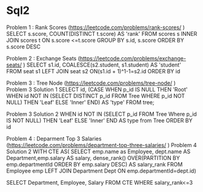 # Sql2

Problem 1 : Rank Scores		(https://leetcode.com/problems/rank-scores/ )
SELECT 
s.score, COUNT(DISTINCT t.score) AS 'rank' 
FROM scores s INNER JOIN scores t ON s.score <=t.score 
GROUP BY s.id, s.score 
ORDER BY s.score DESC 

Problem 2 : Exchange Seats	(https://leetcode.com/problems/exchange-seats/ )
SELECT s1.id, COALESCE(s2.student, s1.student) AS 'student' 
FROM seat s1 LEFT JOIN seat s2 ON(s1.id + 1)^1-1=s2.id 
ORDER BY id

Problem 3 : Tree Node		(https://leetcode.com/problems/tree-node/ )
Problem 3 Solution 1
SELECT id,
(CASE WHEN p_id IS NULL THEN 'Root'
WHEN id NOT IN (SELECT DISTINCT p_id FROM Tree WHERE p_id NOT NULL) THEN 'Leaf'
ELSE 'Inner'
END) AS 'type' FROM tree;

Problem 3 Solution 2
WHEN id NOT IN (SELECT p_id FROM Tree Where p_id IS NOT NULL) THEN 'Leaf'
ELSE 'Inner' END AS type
from Tree
ORDER BY id

Problem 4 : Deparment Top 3 Salaries		(https://leetcode.com/problems/department-top-three-salaries/ )
Problem 4 Solution 2
WITH CTE AS(
SELECT emp.name as Employee, dept.name AS Department,emp.salary AS salary, 
dense_rank() OVER(PARTITION BY emp.departmentId ORDER BY emp.salary DESC) AS salary_rank
FROM Employee emp LEFT JOIN Department Dept
ON emp.departmentId=dept.id)

SELECT Department, Employee, Salary
FROM CTE
WHERE salary_rank<=3
